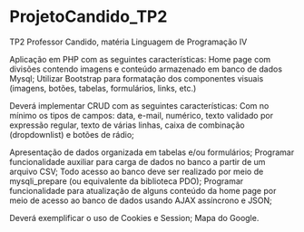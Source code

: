 # ProjetoCandido_TP2
TP2 Professor Candido, matéria Linguagem de Programação IV

Aplicação em PHP com as seguintes características:
Home page com divisões contendo imagens e conteúdo armazenado em banco de dados Mysql;
Utilizar Bootstrap para formatação dos componentes visuais (imagens, botões, tabelas, formulários, links, etc.)

Deverá implementar CRUD com as seguintes características:
Com no mínimo os tipos de campos: data, e-mail, numérico, texto validado por expressão regular, texto de várias linhas, caixa de combinação (dropdownlist) e botões de rádio;

Apresentação de dados organizada em tabelas e/ou formulários;
Programar funcionalidade auxiliar para carga de dados no banco a partir de um arquivo CSV;
Todo acesso ao banco deve ser realizado por meio de mysqli_prepare (ou equivalente da biblioteca PDO);
Programar funcionalidade para atualização de alguns conteúdo da home page por meio de acesso ao banco de dados usando AJAX assíncrono e JSON;

Deverá exemplificar o uso de Cookies e Session;
Mapa do Google.

